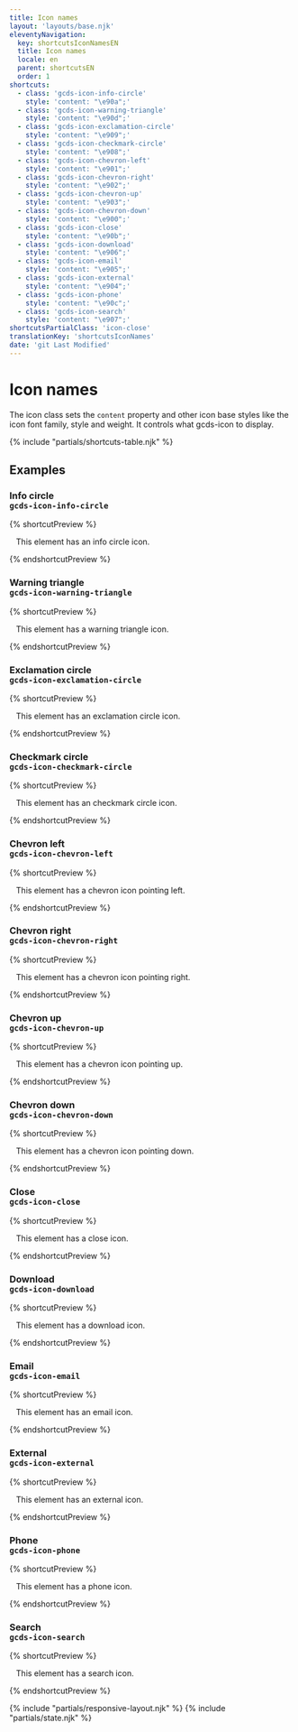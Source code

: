 ```yaml
---
title: Icon names
layout: 'layouts/base.njk'
eleventyNavigation:
  key: shortcutsIconNamesEN
  title: Icon names
  locale: en
  parent: shortcutsEN
  order: 1
shortcuts:
  - class: 'gcds-icon-info-circle'
    style: 'content: "\e90a";'
  - class: 'gcds-icon-warning-triangle'
    style: 'content: "\e90d";'
  - class: 'gcds-icon-exclamation-circle'
    style: 'content: "\e909";'
  - class: 'gcds-icon-checkmark-circle'
    style: 'content: "\e908";'
  - class: 'gcds-icon-chevron-left'
    style: 'content: "\e901";'
  - class: 'gcds-icon-chevron-right'
    style: 'content: "\e902";'
  - class: 'gcds-icon-chevron-up'
    style: 'content: "\e903";'
  - class: 'gcds-icon-chevron-down'
    style: 'content: "\e900";'
  - class: 'gcds-icon-close'
    style: 'content: "\e90b";'
  - class: 'gcds-icon-download'
    style: 'content: "\e906";'
  - class: 'gcds-icon-email'
    style: 'content: "\e905";'
  - class: 'gcds-icon-external'
    style: 'content: "\e904";'
  - class: 'gcds-icon-phone'
    style: 'content: "\e90c";'
  - class: 'gcds-icon-search'
    style: 'content: "\e907";'
shortcutsPartialClass: 'icon-close'
translationKey: 'shortcutsIconNames'
date: 'git Last Modified'
---
```


# Icon names

The icon class sets the `content` property and other icon base styles like the icon font family, style and weight. It controls what <gcds-link href="{{ links.icon }}">gcds-icon</gcds-link> to display.

{% include "partials/shortcuts-table.njk" %}

## Examples

### Info circle<br/>`gcds-icon-info-circle`

{% shortcutPreview %}

<p>
  <span class="gcds-icon-info-circle"></span> This element has an info circle icon.
</p>
{% endshortcutPreview %}

### Warning triangle<br/>`gcds-icon-warning-triangle`

{% shortcutPreview %}

<p>
  <span class="gcds-icon-warning-triangle"></span> This element has a warning triangle icon.
</p>
{% endshortcutPreview %}

### Exclamation circle<br/>`gcds-icon-exclamation-circle`

{% shortcutPreview %}

<p>
  <span class="gcds-icon-exclamation-circle"></span> This element has an exclamation circle icon.
</p>
{% endshortcutPreview %}

### Checkmark circle<br/>`gcds-icon-checkmark-circle`

{% shortcutPreview %}

<p>
  <span class="gcds-icon-checkmark-circle"></span> This element has an checkmark circle icon.
</p>
{% endshortcutPreview %}

### Chevron left<br/>`gcds-icon-chevron-left`

{% shortcutPreview %}

<p>
  <span class="gcds-icon-chevron-left"></span> This element has a chevron icon pointing left.
</p>
{% endshortcutPreview %}

### Chevron right<br/>`gcds-icon-chevron-right`

{% shortcutPreview %}

<p>
  <span class="gcds-icon-chevron-right"></span> This element has a chevron icon pointing right.
</p>
{% endshortcutPreview %}

### Chevron up<br/>`gcds-icon-chevron-up`

{% shortcutPreview %}

<p>
  <span class="gcds-icon-chevron-up"></span> This element has a chevron icon pointing up.
</p>
{% endshortcutPreview %}

### Chevron down<br/>`gcds-icon-chevron-down`

{% shortcutPreview %}

<p>
  <span class="gcds-icon-chevron-down"></span> This element has a chevron icon pointing down.
</p>
{% endshortcutPreview %}

### Close <br/>`gcds-icon-close`

{% shortcutPreview %}

<p>
  <span class="gcds-icon-close"></span> This element has a close icon.
</p>
{% endshortcutPreview %}

### Download <br/>`gcds-icon-download`

{% shortcutPreview %}

<p>
  <span class="gcds-icon-download"></span> This element has a download icon.
</p>
{% endshortcutPreview %}

### Email <br/>`gcds-icon-email`

{% shortcutPreview %}

<p>
  <span class="gcds-icon-email"></span> This element has an email icon.
</p>
{% endshortcutPreview %}

### External <br/>`gcds-icon-external`

{% shortcutPreview %}

<p>
  <span class="gcds-icon-external"></span> This element has an external icon.
</p>
{% endshortcutPreview %}

### Phone <br/>`gcds-icon-phone`

{% shortcutPreview %}

<p>
  <span class="gcds-icon-phone"></span> This element has a phone icon.
</p>
{% endshortcutPreview %}

### Search <br/>`gcds-icon-search`

{% shortcutPreview %}

<p>
  <span class="gcds-icon-search"></span> This element has a search icon.
</p>
{% endshortcutPreview %}

{% include "partials/responsive-layout.njk" %}
{% include "partials/state.njk" %}
